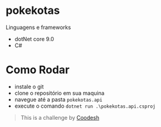 # pokekotas

Linguagens e frameworks

- dotNet core 9.0
- C#

# Como Rodar

- instale o git 
- clone o repositório em sua maquina
- navegue até a pasta `pokekotas.api`
- execute o comando `dotnet run .\pokekotas.api.csproj`


>  This is a challenge by [Coodesh](https://coodesh.com/)